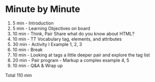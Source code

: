 # Minute by Minute

1. 5 min - Introduction
1. 5 min - Learning Objectives on board
1. 10 min - Think, Pair Share what do you know about HTML?
1. 10 min - TT Vocabulary tag, elements, and attributes
1. 30 min - Activity I Example 1, 2, 3
1. 10 min - Break
1. 10 min - Looking at tags a little deeper pair and explore the tag list
1. 20 min - Pair program - Markup a complex example 4, 5
1. 10 min - Q&A & Wrap up

Total 110 min
